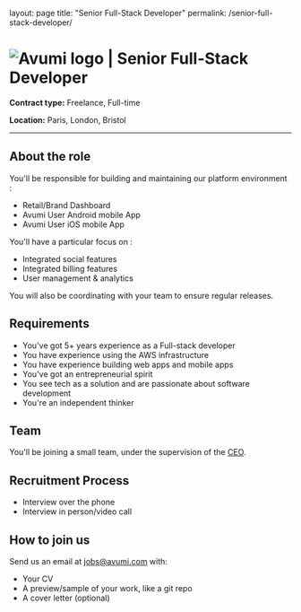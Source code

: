 layout: page
title: "Senior Full-Stack Developer"
permalink: /senior-full-stack-developer/

# ![Avumi logo](https://www.avumi.com/img/avumi-logo.png) | Senior Full-Stack Developer

**Contract type:** Freelance, Full-time

**Location:** Paris, London, Bristol

***

## About the role

You'll be responsible for building and maintaining our platform environment :

* Retail/Brand Dashboard
* Avumi User Android mobile App
* Avumi User iOS mobile App

You'll have a particular focus on :

* Integrated social features
* Integrated billing features
* User management & analytics

You will also be coordinating with your team to ensure regular releases.

## Requirements

* You've got 5+ years experience as a Full-stack developer
* You have experience using the AWS infrastructure
* You have experience building web apps and mobile apps
* You've got an entrepreneurial spirit
* You see tech as a solution and are passionate about software development
* You're an independent thinker

## Team

You'll be joining a small team, under the supervision of the [CEO](https://fr.linkedin.com/in/jamesgwalters).

## Recruitment Process

* Interview over the phone
* Interview in person/video call

## How to join us

Send us an email at jobs@avumi.com with:

* Your CV
* A preview/sample of your work, like a git repo
* A cover letter (optional)
